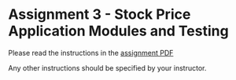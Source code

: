 # Assignment 3 - Stock Price Application Modules and Testing

Please read the instructions in the [assignment PDF](dmit2008-assignment-03.pdf)

Any other instructions should be specified by your instructor.
